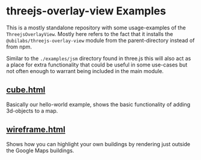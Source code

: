 # threejs-overlay-view Examples

This is a mostly standalone repository with some usage-examples of the
`ThreejsOverlayView`. Mostly here refers to the fact that it installs the
`@ubilabs/threejs-overlay-view` module from the parent-directory instead of
from npm.

Similar to the `./examples/jsm` directory found in three.js this will also act
as a place for extra functionality that could be useful in some use-cases but
not often enough to warrant being included in the main module.

## [cube.html](https://ubilabs.github.io/threejs-overlay-view/cube.html)

Basically our hello-world example, shows the basic functionality of adding
3d-objects to a map.

## [wireframe.html](https://ubilabs.github.io/threejs-overlay-view/wireframe.html)

Shows how you can highlight your own buildings by rendering just outside the Google Maps buildings.
